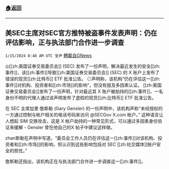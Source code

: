 ###  [:house:返回](README.md)
---


## 美SEC主席对SEC官方推特被盗事件发表声明：仍在评估影响，正与执法部门合作进一步调查
`1/15/2024 8:48 AM UTC 宝尹` [轉載自GNews](https://gnews.org/articles/2220398)

◎[[zh:美国证券交易委员会]] (SEC) 发布了一份声明，解决最近发生的安全[[zh:事件]]，该[[zh:事件]]导致[[zh:美国证券交易委员会]] (SEC) 的 X 账户上发布了错误的现货[[zh:比特币]] ETF 批准公告。 
◎声明称，该机构“仍在评估这一[[zh:事件]]对机构、投资者和[[zh:市场]]的影响”，但没有提及多因素认证。 
[[zh:美国证券交易委员会]]发布了一份声明，针对最近其 X 账户被劫持的[[zh:事件]]，一名身份不明的代理人通过该声明发布了虚假的现货[[zh:比特币]] ETF 批准公告。 

在 SEC 主席加里·詹斯勒 (Gary Gensler) 的一份声明中，该机构声称“未经授权的一方通过控制与帐户相关的电话号码来访问 @SECGov X.com 帐户。” 这种语言让人想起 SIM 交换攻击，这是 X 帐户劫持的一种常见形式，可以通过多因素身份验证来缓解 - Gensler 曾在他自己的X 帖子中建议这样做。 

zhan斯勒在声明中写道，“委员会工作人员仍在评估这一[[zh:事件]]对该机构、投资者和[[zh:市场]]的影响，但认识到这些影响包括对 SEC [[zh:社交媒体]]帐户安全的担忧。”

詹斯勒还指出，该机构正在与执法部门合作进一步调查这一[[zh:事件]]。 

